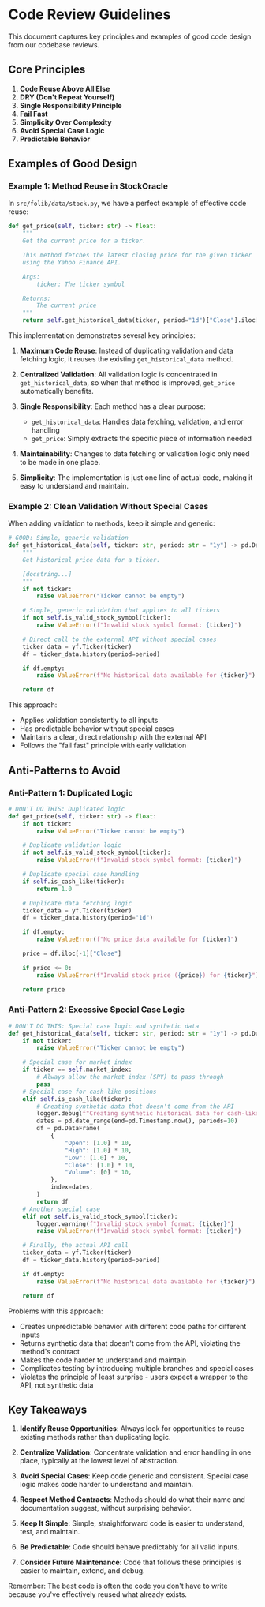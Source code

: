 # Code Review Guidelines

This document captures key principles and examples of good code design from our codebase reviews.

## Core Principles

1. **Code Reuse Above All Else**
2. **DRY (Don't Repeat Yourself)**
3. **Single Responsibility Principle**
4. **Fail Fast**
5. **Simplicity Over Complexity**
6. **Avoid Special Case Logic**
7. **Predictable Behavior**

## Examples of Good Design

### Example 1: Method Reuse in StockOracle

In `src/folib/data/stock.py`, we have a perfect example of effective code reuse:

```python
def get_price(self, ticker: str) -> float:
    """
    Get the current price for a ticker.

    This method fetches the latest closing price for the given ticker
    using the Yahoo Finance API.

    Args:
        ticker: The ticker symbol

    Returns:
        The current price
    """
    return self.get_historical_data(ticker, period="1d")["Close"].iloc[-1]
```

This implementation demonstrates several key principles:

1. **Maximum Code Reuse**: Instead of duplicating validation and data fetching logic, it reuses the existing `get_historical_data` method.

2. **Centralized Validation**: All validation logic is concentrated in `get_historical_data`, so when that method is improved, `get_price` automatically benefits.

3. **Single Responsibility**: Each method has a clear purpose:
   - `get_historical_data`: Handles data fetching, validation, and error handling
   - `get_price`: Simply extracts the specific piece of information needed

4. **Maintainability**: Changes to data fetching or validation logic only need to be made in one place.

5. **Simplicity**: The implementation is just one line of actual code, making it easy to understand and maintain.

### Example 2: Clean Validation Without Special Cases

When adding validation to methods, keep it simple and generic:

```python
# GOOD: Simple, generic validation
def get_historical_data(self, ticker: str, period: str = "1y") -> pd.DataFrame:
    """
    Get historical price data for a ticker.

    [docstring...]
    """
    if not ticker:
        raise ValueError("Ticker cannot be empty")

    # Simple, generic validation that applies to all tickers
    if not self.is_valid_stock_symbol(ticker):
        raise ValueError(f"Invalid stock symbol format: {ticker}")

    # Direct call to the external API without special cases
    ticker_data = yf.Ticker(ticker)
    df = ticker_data.history(period=period)

    if df.empty:
        raise ValueError(f"No historical data available for {ticker}")

    return df
```

This approach:
- Applies validation consistently to all inputs
- Has predictable behavior without special cases
- Maintains a clear, direct relationship with the external API
- Follows the "fail fast" principle with early validation

## Anti-Patterns to Avoid

### Anti-Pattern 1: Duplicated Logic

```python
# DON'T DO THIS: Duplicated logic
def get_price(self, ticker: str) -> float:
    if not ticker:
        raise ValueError("Ticker cannot be empty")

    # Duplicate validation logic
    if not self.is_valid_stock_symbol(ticker):
        raise ValueError(f"Invalid stock symbol format: {ticker}")

    # Duplicate special case handling
    if self.is_cash_like(ticker):
        return 1.0

    # Duplicate data fetching logic
    ticker_data = yf.Ticker(ticker)
    df = ticker_data.history(period="1d")

    if df.empty:
        raise ValueError(f"No price data available for {ticker}")

    price = df.iloc[-1]["Close"]

    if price <= 0:
        raise ValueError(f"Invalid stock price ({price}) for {ticker}")

    return price
```

### Anti-Pattern 2: Excessive Special Case Logic

```python
# DON'T DO THIS: Special case logic and synthetic data
def get_historical_data(self, ticker: str, period: str = "1y") -> pd.DataFrame:
    if not ticker:
        raise ValueError("Ticker cannot be empty")

    # Special case for market index
    if ticker == self.market_index:
        # Always allow the market index (SPY) to pass through
        pass
    # Special case for cash-like positions
    elif self.is_cash_like(ticker):
        # Creating synthetic data that doesn't come from the API
        logger.debug(f"Creating synthetic historical data for cash-like position: {ticker}")
        dates = pd.date_range(end=pd.Timestamp.now(), periods=10)
        df = pd.DataFrame(
            {
                "Open": [1.0] * 10,
                "High": [1.0] * 10,
                "Low": [1.0] * 10,
                "Close": [1.0] * 10,
                "Volume": [0] * 10,
            },
            index=dates,
        )
        return df
    # Another special case
    elif not self.is_valid_stock_symbol(ticker):
        logger.warning(f"Invalid stock symbol format: {ticker}")
        raise ValueError(f"Invalid stock symbol format: {ticker}")

    # Finally, the actual API call
    ticker_data = yf.Ticker(ticker)
    df = ticker_data.history(period=period)

    if df.empty:
        raise ValueError(f"No historical data available for {ticker}")

    return df
```

Problems with this approach:
- Creates unpredictable behavior with different code paths for different inputs
- Returns synthetic data that doesn't come from the API, violating the method's contract
- Makes the code harder to understand and maintain
- Complicates testing by introducing multiple branches and special cases
- Violates the principle of least surprise - users expect a wrapper to the API, not synthetic data

## Key Takeaways

1. **Identify Reuse Opportunities**: Always look for opportunities to reuse existing methods rather than duplicating logic.

2. **Centralize Validation**: Concentrate validation and error handling in one place, typically at the lowest level of abstraction.

3. **Avoid Special Cases**: Keep code generic and consistent. Special case logic makes code harder to understand and maintain.

4. **Respect Method Contracts**: Methods should do what their name and documentation suggest, without surprising behavior.

5. **Keep It Simple**: Simple, straightforward code is easier to understand, test, and maintain.

6. **Be Predictable**: Code should behave predictably for all valid inputs.

7. **Consider Future Maintenance**: Code that follows these principles is easier to maintain, extend, and debug.

Remember: The best code is often the code you don't have to write because you've effectively reused what already exists.
